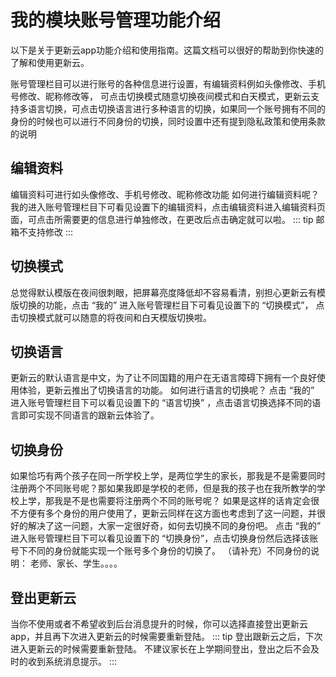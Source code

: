 #  我的模块账号管理功能介绍
以下是关于更新云app功能介绍和使用指南。这篇文档可以很好的帮助到你快速的了解和使用更新云。

账号管理栏目可以进行账号的各种信息进行设置，有编辑资料例如头像修改、手机号修改、昵称修改等，
可点击切换模式随意切换夜间模式和白天模式，更新云支持多语言切换，可点击切换语言进行多种语言的切换，如果同一个账号拥有不同的身份的时候也可以进行不同身份的切换，同时设置中还有提到隐私政策和使用条款的说明

## 编辑资料
编辑资料可进行如头像修改、手机号修改、昵称修改功能
如何进行编辑资料呢？
我的进入账号管理栏目下可看见设置下的编辑资料，点击编辑资料进入编辑资料页面，可点击所需要更的信息进行单独修改，在更改后点击确定就可以啦。
::: tip
邮箱不支持修改
:::

## 切换模式
总觉得默认模版在夜间很刺眼，把屏幕亮度降低却不容易看清，别担心更新云有模版切换的功能，点击 “我的” 进入账号管理栏目下可看见设置下的 “切换模式”， 点击切换模式就可以随意的将夜间和白天模版切换啦。

## 切换语言
更新云的默认语言是中文，为了让不同国籍的用户在无语言障碍下拥有一个良好使用体验，更新云推出了切换语言的功能。
如何进行语言的切换呢？
点击 “我的” 进入账号管理栏目下可以看见设置下的 “语言切换” ，点击语言切换选择不同的语言即可实现不同语言的跟新云体验了。

## 切换身份
如果恰巧有两个孩子在同一所学校上学，是两位学生的家长，那我是不是需要同时注册两个不同账号呢？那如果我即是学校的老师，但是我的孩子也在我所教学的学校上学，那我是不是也需要将注册两个不同的账号呢？
如果是这样的话肯定会很不方便有多个身份的用户使用了，更新云同样在这方面也考虑到了这一问题，并很好的解决了这一问题，大家一定很好奇，如何去切换不同的身份吧。
点击 “我的” 进入账号管理栏目下可以看见设置下的 “切换身份”，点击切换身份然后选择该账号下不同的身份就能实现一个账号多个身份的切换了。
（请补充）不同身份的说明： 老师、家长、学生。。。。

## 登出更新云
当你不使用或者不希望收到后台消息提升的时候，你可以选择直接登出更新云app，并且再下次进入更新云的时候需要重新登陆。
::: tip
登出跟新云之后，下次进入更新云的时候需要重新登陆。
不建议家长在上学期间登出，登出之后不会及时的收到系统消息提示。
:::

